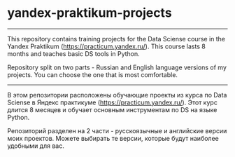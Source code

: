 # yandex-praktikum-projects
-------

This repository contains training projects for the Data Sciense course in the Yandex Praktikum (https://practicum.yandex.ru/).
This course lasts 8 months and teaches basic DS tools in Python.

Repository split on two parts - Russian and English language versions of my projects. You can choose the one that is most comfortable.

-------

В этом репозитории расположены обучающие проекты из курса по Data Sciense в Яндекс практикуме (https://practicum.yandex.ru/).
Этот курс длится 8 месяцев и обучает основным инструментам по DS на языке Python.

Репозиторий разделен на 2 части - русскоязычные и английские версии моих проектов. Можете выбирать те версии, которые будут наиболее удобными для вас.
